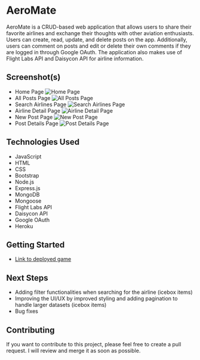 # AeroMate
AeroMate is a CRUD-based web application that allows users to share their favorite airlines and exchange their thoughts with other aviation enthusiasts. Users can create, read, update, and delete posts on the app. Additionally, users can comment on posts and edit or delete their own comments if they are logged in through Google OAuth. The application also makes use of Flight Labs API and Daisycon API for airline information.

## Screenshot(s)
- Home Page
![Home Page](https://i.imgur.com/ZohVsOk.png)
- All Posts Page
![All Posts Page](https://i.imgur.com/elYohAZ.png)
- Search Airlines Page
![Search Airlines Page](https://i.imgur.com/Gmw6jzK.png)
- Airline Detail Page
![Airline Detail Page](https://i.imgur.com/hXu93Su.png)
- New Post Page
![New Post Page](https://i.imgur.com/GQhhnua.png)
- Post Details Page
![Post Details Page](https://i.imgur.com/Hd6rd39.png)
## Technologies Used
- JavaScript
- HTML
- CSS
- Bootstrap
- Node.js
- Express.js
- MongoDB
- Mongoose
- Flight Labs API
- Daisycon API
- Google OAuth
- Heroku

## Getting Started
- [Link to deployed game](https://aeromate.herokuapp.com/)

## Next Steps
- Adding filter functionalities when searching for the airline (icebox items)
- Improving the UI/UX by improved styling and adding pagination to handle larger datasets (icebox items)
- Bug fixes

## Contributing
If you want to contribute to this project, please feel free to create a pull request. I will review and merge it as soon as possible.